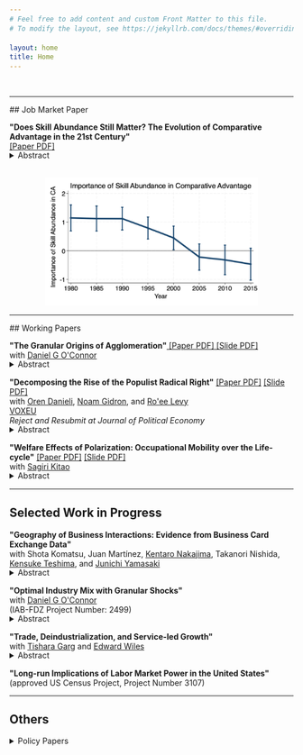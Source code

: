 ```yaml
---
# Feel free to add content and custom Front Matter to this file.
# To modify the layout, see https://jekyllrb.com/docs/themes/#overriding-theme-defaults

layout: home
title: Home
---
```

<br>
<hr>
## Job Market Paper

**"Does Skill Abundance Still Matter? The Evolution of Comparative Advantage in the 21st Century"**<a href="/files/research/KIKUCHI-skill-trade.pdf" target="_blank"> <br>
 [Paper PDF]</a><br>
<details style="margin-bottom: 15px; margin-top: -15px">
	<summary>Abstract</summary>
	This paper documents that skill-abundant countries no longer have a comparative advantage in skill-intensive sectors. While this empirical relationship was strong, it weakened in the 1990s and disappeared by the 2000s. The decline is only evident in countries and sectors with high automation, with no significant variation due to offshoring. Using a quantitative trade model incorporating both automation and offshoring, I confirm that observed changes in automation can account for the evolution of comparative advantage while observed changes in offshoring cannot. Through the lens of the same model, I draw implications for the relationship between technology and inequality: automation increases skill premia in high-automation, developed countries and increases welfare globally, while offshoring has smaller, more evenly distributed welfare gains.
</details>

<div style="text-align: center;">
  <img src="/files/research/grv_base_webpage.png" alt="Figure from Job Market Paper" style="max-width: 75%; height: auto; margin-top: 1rem;">
</div>

<hr>
## Working Papers

**"The Granular Origins of Agglomeration"**<a href="/files/research/KIKUCHI-OCONNOR-granular-spatial.pdf" target="_blank"> [Paper PDF]</a><a href="/files/research/slide-KIKUCHI-OCONNOR-granular-spatial.pdf" target="_blank"> [Slide PDF]</a><br>
with  <a href="https://www.danielgoconnor.com" target="_blank">Daniel G O'Connor</a><br>
<details style="margin-bottom: 15px; margin-top: -15px">
	<summary>Abstract</summary>
	A few large firms dominate many local labor markets. How does that granularity affect the geography of economic activity? And what does it mean for the efficiency of firm entry? To answer these questions, we propose a new economic geography model featuring granular firms subject to idiosyncratic shocks. We show that average wages increase in the size of the local labor market due to that granularity, and provide a sufficient statistic for the contribution of our mechanism. We further prove that too few firms enter in equilibrium. Using Japanese administrative data on manufacturing, we provide evidence consistent with our mechanism and quantify it. Our mechanism implies that markets with around 2 firms per sector have an elasticity of wages to population of 0.05 and firms capture only 85\% of their contribution to production in profits. In large markets like Tokyo, the elasticity is around 0.001, and firm entry is approximately efficient. Enacting optimal place-based industrial policy would increase the number of firms in modest-sized cities by more than 30\% and actually decrease the number of firms and people in Tokyo.
</details>

**"Decomposing the Rise of the Populist Radical Right"** <a href="/files/research/DGKL-Populism.pdf" target="_blank">[Paper PDF]</a>
<a href="/files/research/slide-DGKL-Populism.pdf" target="_blank">[Slide PDF]</a><br>
with <a href="https://www.orendanieli.com/home" target="_blank">Oren Danieli</a>, 
<a href="https://noamgidron.com/" target="_blank">Noam Gidron</a>, 
and <a href="https://www.roeelevy.com/" target="_blank">Ro'ee Levy</a><br>
 <a href="https://cepr.org/voxeu/columns/decomposing-rise-populist-radical-right-how-changes-priorities-explain-electoral" target="_blank">VOXEU</a><br>
*Reject and Resubmit at Journal of Political Economy* <br>
<details style="margin-bottom: 15px; margin-top: -15px">
	<summary>Abstract</summary>
	Support for populist radical right parties in Europe has dramatically increased in recent years. We decompose the rise of these parties from 2005 to 2020 into four components: shifts in party positions, changes in voter attributes (opinions and demographics), changes in voter priorities, and a residual. We merge two wide datasets on party positions and voter attributes and estimate voter priorities using a probabilistic voting model. We find that shifts in party positions and changes in voter attributes do not play a major role in the recent success of populist radical right parties. Instead, the primary driver behind their electoral success lies in voters’ changing priorities. Particularly, voters are less likely to decide which party to support based on parties’ economic positions. Rather, voters—mainly older, non-unionized, low-educated men—increasingly prioritize nativist cultural positions. This allows populist radical right parties to tap into a preexisting reservoir of culturally conservative voters. Using the same datasets, we provide a set of reduced-form evidence supporting our results. First, while parties’ positions have changed, these changes are not consistent with the main supply-side hypothesis for populist support. Second, on aggregate, voters have not adopted populist right-wing opinions. Third, voters are more likely to self-identify ideologically based on their cultural rather than their economic opinions.
</details>

**"Welfare Effects of Polarization: Occupational Mobility over the Life-cycle"** <a href="/files/research/KK-ROBOT.pdf" target="_blank">[Paper PDF]</a> <a href="/files/research/slide-KK-ROBOT.pdf" target="_blank">[Slide PDF]</a><br>
with <a href="https://sites.google.com/site/sagirikitao/home" target="_blank">Sagiri Kitao</a><br>
<details style="margin-bottom: 15px; margin-top: -15px">
	<summary>Abstract</summary>
	What are the welfare effects of polarization: wage and employment losses of middle-class workers relative to low- and high-skill groups? We build a model of overlapping generations who choose consumption, savings, labor supply, and occupations over their life-cycles, and accumulate human capital. We simulate a wage shift observed since the early 1980s and investigate individuals’ responses. Polarization improves welfare of young individuals that are high-skilled, while it hurts low-skilled individuals across all ages and especially younger ones. The gain of the high-skilled is larger for generations entering in later periods, who can fully exploit the rising skill premium.
</details>

<hr>

## Selected Work in Progress

**"Geography of Business Interactions: Evidence from Business Card Exchange Data"** <br>
with Shota Komatsu, 
Juan Martínez, 
<a href="https://knakajima.weebly.com/" target="_blank">Kentaro Nakajima</a>, 
Takanori Nishida, 
<a href="https://sites.google.com/site/kensuketeshima/" target="_blank">Kensuke Teshima</a>, and
 <a href="https://www.junichiyamasaki.com/" target="_blank">Junichi Yamasaki</a><br>
<details style="margin-bottom: 15px; margin-top: -15px">
	<summary>Abstract</summary>
	In-person business meetings are a critical driver of agglomeration benefits, yet the scarcity of data has hindered exploration into their nature. This study leverages a novel dataset obtained from a business card exchange application, used by 0.4 million workers in Tokyo, to examine the impact of geographical distance on business card exchanges and other types of business networks. By analyzing the moving of firms, we find a distinct pattern in how the frequency of business card exchanges decreases with distance, particularly noting a significant drop beyond a 500-meter radius. Additionally, we observe that the rate of decline in these exchanges due to distance closely correlates with the level of industry agglomeration, and we find similar drops in other types of business networks such as patent collaborations. These findings highlight the pivotal role of very local interaction in fostering agglomeration benefits.
</details>


**"Optimal Industry Mix with Granular Shocks"** <br>
with  <a href="https://www.danielgoconnor.com" target="_blank">Daniel G O'Connor</a><br>
(IAB-FDZ Project Number: 2499) <br>
<details style="margin-bottom: 15px; margin-top: -15px">
	<summary>Abstract</summary>
	When firms are subject to granular and industry-wide shocks, regions overspecialize, leaving workers overexposed. Using German employer-employee matched data, we study the optimal industrial policy incorporating heterogeneity in occupation, industry, and region.
</details>


**"Trade, Deindustrialization, and Service-led Growth"** <br>
with  <a href="https://tisharagarg.github.io/" target="_blank">Tishara Garg</a> and
 <a href="https://www.edward-wiles.com/" target="_blank">Edward Wiles</a>
<br>
<details style="margin-bottom: 15px; margin-top: -15px">
<summary>Abstract</summary>
We examine the impact of trade liberalization on structural change patterns in India. Leveraging district-level variations in sectoral composition, we find that districts with greater tariff reductions experienced larger declines in manufacturing employment shares. By extending Matsuyama’s 1992 model of deindustrialization to include a non-tradable service sector, we demonstrate analytically and through simulations that India's observed deindustrialization and service-led growth can be qualitatively attributed to trade liberalization. We aim to structurally estimate the model parameters to quantify the role of trade liberalization in driving these structural changes.
</details>


**"Long-run Implications of Labor Market Power in the United States"** <br>
(approved US Census Project, Project Number 3107) <br>

<hr>

## Others
<details>
<summary>Policy Papers</summary>

<div style="margin-bottom: 1rem;">
<b>"Automation and the Disappearance of Routine Work in Japan"</b> <a href="/files/research/FKS-robot-japan.pdf" target="_blank">[Paper PDF]</a><br>
with <a href="https://sites.google.com/site/ippeifujiwara/" target="_blank">Ippei Fujiwara</a> and <a href="https://researchmap.jp/81332791111?lang=en" target="_blank">Toyoichiro Shirota</a><br>
Discussion Paper 23-E-082, Research Institute of Economy, Trade and Industry (RIETI) <br>
Accepted at Journal of the Japanese and International Economies <br>
</div>

<div style="margin-bottom: 1rem;">
<b>"Who Suffers from the COVID-19 Shocks? Labor Market Heterogeneity and Welfare Consequences in Japan"</b> <a href="/files/research/KKM-COVID19.pdf" target="_blank">[Paper PDF]</a><br>
with  <a href="https://sites.google.com/site/sagirikitao/home" target="_blank">Sagiri Kitao</a> and
 <a href="https://sites.google.com/view/minamomikoshiba/home" target="_blank">Minamo Mikoshiba</a><br>
Journal of the Japanese and International Economies, Volume 59, March 2021 <br>
</div>

<div style="margin-bottom: 1rem;">
<b>"Heterogeneous Vulnerability to the COVID-19 Crisis and Implications for Inequality in Japan"</b><br>
 <a href="/files/research/KKM-COVID19-note.pdf" target="_blank">[Paper PDF]</a><br>
with  <a href="https://sites.google.com/site/sagirikitao/home" target="_blank">Sagiri Kitao</a> and
 <a href="https://sites.google.com/view/minamomikoshiba/home" target="_blank">Minamo Mikoshiba</a><br>
 Discussion Paper 20-E-039, Research Institute of Economy, Trade and Industry (RIETI).<br>
 <a href="https://cepr.org/voxeu/columns/heterogeneous-employment-vulnerability-and-inequality-japan" target="_blank">VOXEU</a><br>
 </div>
 
 </details>